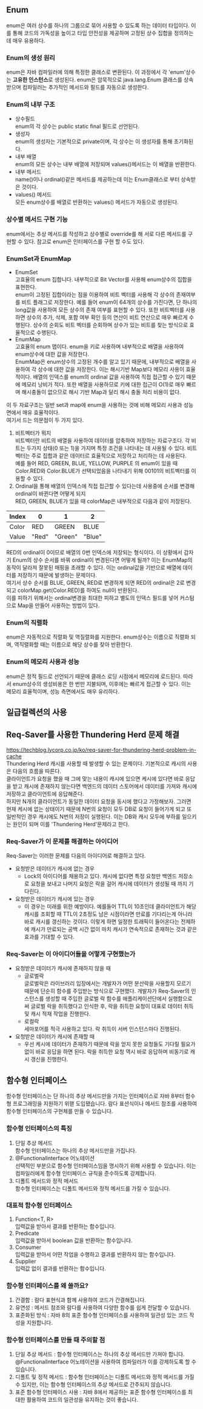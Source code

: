 ## Enum
enum은 여러 상수를 하나의 그룹으로 묶어 사용할 수 있도록 하는 데이터 타입이다. 이를 통해 코드의 가독성을 높이고 타입 안전성을 제공하며 고정된 상수 집합을 정의하는데 매우 유용하다.
### Enum의 생성 원리
enum은 자바 컴파일러에 의해 특정한 클래스로 변환된다. 이 과정에서 각 'enum'상수는 **고유한 인스턴스**로 생성된다. enum은 암묵적으로
java.lang.Enum 클래스를 상속받으며 컴파일러는 추가적인 메서드와 필드를 자동으로 생성한다.
### Enum의 내부 구조
- 상수필드<br>
enum의 각 상수는 public static final 필드로 선언된다.
- 생성자<br>
enum의 생성자는 기본적으로 private이며, 각 상수는 이 생성자를 통해 초기화된다.
- 내부 배열<br>
enum의 모든 상수는 내부 배열에 저장되며 values()메서드는 이 배열을 반환한다.
- 내부 메서드<br>
name()이나 ordinal()같은 메서드를 제공하는데 이는 Enum클래스로 부터 상속받은 것이다.
- values() 메서드<br>
모든 enum상수를 배열로 반환하는 values() 메서드가 자동으로 생성된다.
### 상수별 메서드 구현 기능
enum에서는 추상 메서드를 작성하고 상수별로 override를 해 서로 다른 메서드를 구현할 수 있다. 참고로 enum은 인터페이스를 구현 할 수도 있다.
### EnumSet과 EnumMap
- EnumSet<br>
고효율의 enum 집합니다. 내부적으로 Bit Vector를 사용해 enum상수의 집합을 표현한다.<br>
enum이 고정된 집합이라는 점을 이용하여 비트 벡터를 사용해 각 상수의 존재여부를 비트 플래그로 저장한다. 예를 들어
enum이 64개의 상수를 가진다면, 단 하나의 long값을 사용하여 모든 상수의 존재 여부를 표현할 수 있다. 또한 비트벡터를 사용하면
상수의 추가, 삭제, 포함 여부 확인 등의 연산이 비트 연산으로 매우 빠르게 수행된다. 상수의 순회도 비트 벡터를 순회하며 상수가 있는 비트를
찾는 방식으로 효율적으로 수행된다.
- EnumMap<br>
고효율의 enum 맵이다. enum을 키로 사용하며 내부적으로 배열을 사용하여 enum상수에 대한 값을 저장한다.<br>
EnumMap은 enum상수의 고정된 개수를 알고 있기 때문에, 내부적으로 배열을 사용하여 각 상수에 대한 값을 저장한다. 이는 해시기반 Map보다
메모리 사용이 효율적이다.
배열의 인덱스를 enum의 ordinal 값을 사용하여 직접 접근할 수 있기 때문에 메모리 낭비가 적다.
또한 배열을 사용하므로 키에 대한 접근이 O(1)로 매우 빠르며 해시충돌이 없으므로 해시 기반 Map과 달리 해시 충돌 처리 비용이 없다.

이 두 자료구조는 일반 set과 map에 enum을 사용하는 것에 비해 메모리 사용과 성능면에서 매유 효율적이다.<br>
여기서 드는 의문점이 두 가지 있다.
1. 비트벡터가 뭐지<br>
비트벡터란 비트의 배열을 사용하여 데이터를 압축하여 저장하는 자료구조다. 각 비트는 두가지 상태(0 또는 1)을 가지며 특정 조건을 나타내는 데 사용될 수 있다.
비트벡터는 주로 집합과 같은 데이터르 효율적으로 저장하고 처리하는 데 사용된다.<br>
예를 들어 RED, GREEN, BLUE, YELLOW, PURPLE 의 enum이 있을 때 Color.RED와 Color.BLUE가 선택되었음을 나타내기 위해
00101의 비트벡터를 이용할 수 있다.
2. Ordinal을 통해 배열의 인덱스에 직접 접근할 수 있다는데 사용중에 순서를 변경해 ordinal이 바뀐다면 어떻게 되지
<br> RED, GREEN, BLUE가 있을 때 colorMap은 내부적으로 다음과 같이 저장된다.

| Index | 0    | 1      | 2     |
|-------|------|--------|-------|
| Color | RED  | GREEN  | BLUE  |
| Value | "Red" | "Green" | "Blue" |
RED의 ordinal이 0이므로 배열의 0번 인덱스에 저장되는 형식이다. 이 상황에서 갑자기 Enum의 상수 순서를 바꿔 ordinal이 변경된다면 어떻게 될까?
이는 EnumMap의 동작이 달라져 잘못된 매핑을 초래할 수 있다. 이는 ordinal값을 기반으로 배열에 데이터를 저장하기 때문에 발생하는 문제이다.<br>
여기서 상수 순서를 BLUE, GREEN, RED로 변경하게 되면 RED의 ordinal은 2로 변경되고 colorMap.get(Color.RED)를 하여도 null이 반환된다.
<br>이를 피하기 위해서는 ordinal변경을 최대한 피하고 별도의 인덱스 필드를 넣어 커스텀으로 Map을 만들어 사용하는 방법이 있다.

### Enum의 직렬화
enum은 자동적으로 직렬화 및 역질렬화를 지원한다. enum상수는 이름으로 직렬화 되며, 역직렬화할 때는 이름으로 해당 상수를 찾아 반환한다.
### Enum의 메모리 사용과 성능
enum은 정적 필드로 선언되기 때문에 클래스 로딩 시점에서 메모리에 로드된다. 따라서 enum상수의 생성비용은 한 번만 지불되며, 
이후에는 빠르게 접근할 수 있다. 이는 메모리 효율적이며, 성능 측면에서도 매우 유리하다.
## 일급컬렉션의 사용
## Req-Saver를 사용한 Thundering Herd 문제 해결
https://techblog.lycorp.co.jp/ko/req-saver-for-thundering-herd-problem-in-cache </br>
Thundering Herd 캐시를 사용할 때 발생할 수 있는 문제이다.
기본적으로 캐시의 사용은 다음의 흐름을 따른다.<br>
클라이언트가 요청을 했을 때 그에 맞는 내용이 캐시에 있으면 케시에 있다면 바로 응답을 받고 캐시에 존재하지 않는다면 백엔드의 데이터 스토어에서 데이터를 가져와
캐시에 저장하고 클라이언트에 응답해준다.<br>
하지만 N개의 클라이언트가 동일한 데이터 요청을 동시에 했다고 가정해보자. 그러면 현재 케시에 없는 상태이기 때문에 N번의 요청이 모두 DB로 요청이 들어가게 되고 또 일반적인 
경우 캐시에도 N번의 저장이 실행된다. 이는 DB와 캐시 모두에 부하를 일으키는 원인이 되며 이를 'Thundering Herd'문제라고 한다.

### Req-Saver가 이 문제를 해결하는 아이디어
Req-Saver는 이러한 문제를 다음의 아이디어로 해결하고 있다.<br>
- 요청받은 데이터가 캐시에 없는 경우
  - Lock의 아이디어를 채용하고 있다. 캐시에 없다면 특정 요청만 백엔드 저장소로 요청을 보내고 나머지 요청은 락을 걸어 캐시에 데이터가 생성될 때 까지 기다린다.
- 요청받은 데이터가 캐시에 있는 경우
  - 이 경우는 미래를 위한 예방이다. 예를들어 TTL이 10초인데 클라이언트가 해당 캐시를 조회할 때 TTL이 2초정도 남은 시점이라면 만료를 기다리는게 아니라 바로 캐시를 갱신하는 것이다.
  이렇게 하면 일정한 트래픽이 들어온다는 전제하에 캐시가 만료되는 공백 시간 없이 마치 캐시가 연속적으로 존재하는 것과 같은 효과를 기대할 수 있다.

### Req-Saver는 이 아이디어들을 어떻게 구현했는가
- 요청받은 데이터가 캐시에 존재하지 않을 때
  - 글로벌락<br>
    글로벌락은 라이브러리 입장에서는 개발자가 어떤 분산락을 사용할지 모르기 때문에 단순히 함수를 주입받는 방식으로 구현했다.
    개발자가 Req-Saver의 인스턴스를 생성할 때 주입한 글로벌 락 함수를 애플리케이션단에서 실행함으로써 글로벌 락을 취득했다고 인식한 후,
    락을 취득한 요청이 대표로 데이터 취득 및 캐시 적재 작업을 진행한다.
  - 로컬락<br>
    세마포어를 적극 사용하고 있다. 락 취득이 서버 인스턴스마다 진행된다.
- 요청받은 데이터가 캐시에 존재할 때
  - 우선 케시에 데이터가 존재하기 때문에 락을 얻지 못한 요청들도 기다릴 필요가 없이 바로 응답을 하면 된다. 락을 취득한 요청
  역시 바로 응답하며 비동기로 캐시 갱신을 진행한다.
## 함수형 인터페이스 
함수형 인터페이스는 단 하나의 추상 메서드만을 가지는 인터페이스로 자바 8부터 함수형 프로그래밍을 지원하기 위핻 도입됐습니다.
람다 표션식이나 메서드 참조를 사용하여 함수형 인터페이스의 구현체를 만들 수 있습니다.
### 함수형 인터페이스의 특징
1. 단일 추상 메서드<br>
함수형 인터페이스는 하나의 추상 메서드만을 가집니다.
2. @FunctionalInterface 어노테이션<br>
선택적인 부분으로 함수형 인터페이스임을 명시하기 위해 사용할 수 있습니다. 이는 컴파일러에게 함수형 인터페이스 규칙을 준수하도록 강제합니다.
3. 디폴트 메서드와 정적 메서드<br>
함수형 인터페이스는 디폴트 메서드와 정적 메서드를 가질 수 있습니다.
###   대표적 함수형 인터페이스
1. Function<T, R><br>
입력값을 받아서 결과를 반환하는 함수입니다.
2. Predicate<T><br>
입력값을 받아서 boolean 값을 반환하는 함수입니다.
3. Consumer<T><br>
입력값을 받아서 어떤 작업을 수행하고 결과를 반환하지 않는 함수입니다.
4. Supplier<T><br>
입력값 없이 결과를 반환하는 함수입니다.
### 함수형 인터페이스를 왜 쓸까요?
1. 간결함 : 람다 표현식과 함께 사용하여 코드가 간결해집니다.
2. 유연성 : 메서드 참조와 람다를 사용하여 다양한 함수를 쉽게 전달할 수 있습니다.
3. 표준화된 방식 : 자바 8의 표준 함수형 인터페이스를 사용하여 일관성 있는 코드 작성을 지원합니다.
### 함수형 인터페이스를 만들 때 주의할 점
1. 단일 추상 메서드 : 함수형 인터페이스는 하나의 추상 메서드만 가져야 합니다. @FunctionalInterface 어노테이션을 사용하여 컴파일러가 이를 강제하도록 할 수 있습니다.
2. 디폴트 및 정적 메서드 : 함수형 인터페이스는 디폴트 메서드와 정적 메서드를 가질 수 있지만, 이는 함수형 인터페이스의 추상 메서드로 간주되지 않습니다.
3. 표준 함수형 인터페이스 사용 : 자바 8에서 제공하는 표준 함수형 인터페이스를 최대한 활용하여 코드의 일관성을 유지하는 것이 좋습니다.

